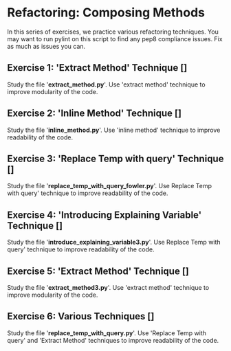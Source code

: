 # Refactoring: Composing Methods

In this series of exercises, we practice various refactoring techniques. You may want to run pylint on this script to find any pep8 compliance issues. Fix as much as issues you can.

## Exercise 1: 'Extract Method' Technique []

Study the file '**extract_method.py**'. Use 'extract method' technique to improve modularity of the code. 

## Exercise 2: 'Inline Method' Technique []

Study the file '**inline_method.py**'. Use 'inline method' technique to improve readability of the code. 

## Exercise 3: 'Replace Temp with query' Technique []

Study the file '**replace_temp_with_query_fowler.py**'. Use Replace Temp with query' technique to improve readability of the code. 

## Exercise 4: 'Introducing Explaining Variable' Technique []

Study the file '**introduce_explaining_variable3.py**'. Use Replace Temp with query' technique to improve readability of the code. 

## Exercise 5: 'Extract Method' Technique []

Study the file '**extract_method3.py**'. Use 'extract method' technique to improve modularity of the code. 

## Exercise 6: Various Techniques []

Study the file '**replace_temp_with_query.py**'. Use 'Replace Temp with query' and 'Extract Method' techniques to improve readability of the code. 
